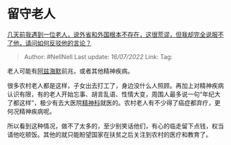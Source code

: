 # 留守老人
[几天前我遇到一位老人，说外省和外国根本不存在，这很荒谬，但我却完全说服不了他，请问如何反驳他的言论？](https://www.zhihu.com/question/532167007/answer/2576740935)

> Author: #NellNell 
> Last update: *16/07/2022* 
> Link: 
> Tag: 

老人可能有[阿兹海默](https://www.zhihu.com/search?q=%E9%98%BF%E5%85%B9%E6%B5%B7%E9%BB%98&search_source=Entity&hybrid_search_source=Entity&hybrid_search_extra=%7B%22sourceType%22%3A%22answer%22%2C%22sourceId%22%3A2576740935%7D)前兆，或者其他精神疾病。

很多农村老人都是这样，子女出去打工了，身边没什么人照顾。再加上对精神疾病认识有限，有的老人开始忘事、胡言乱语、性情大变，周围人最多说一句“年纪大了都这样”，极少有去大医院[精神科](https://www.zhihu.com/search?q=%E7%B2%BE%E7%A5%9E%E7%A7%91&search_source=Entity&hybrid_search_source=Entity&hybrid_search_extra=%7B%22sourceType%22%3A%22answer%22%2C%22sourceId%22%3A2576740935%7D)就医的。农村老人有不少得了癌症都弃疗，更何况精神疾病呢。

所以看到这种情况，做不了太多的，至少别笑话他们，有心的临走留下点钱，权当请他吃顿饭。其他的就只能盼望国家在扶贫之后关注到农村的医疗和教育了。

